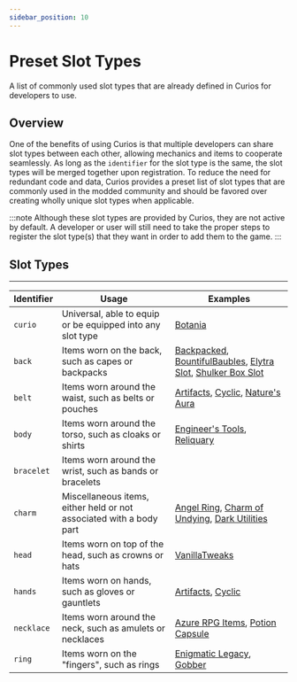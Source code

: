 ```yaml
---
sidebar_position: 10
---
```


# Preset Slot Types

A list of commonly used slot types that are already defined in Curios for developers to use.

## Overview

One of the benefits of using Curios is that multiple developers can share slot types between each other, allowing
mechanics and items to cooperate seamlessly. As long as the `identifier` for the slot type is the same, the slot types
will be merged together upon registration. To reduce the need for redundant code and data, Curios provides a preset
list of slot types that are commonly used in the modded community and should be favored over creating wholly unique slot
types when applicable.

:::note
Although these slot types are provided by Curios, they are not active by default. A developer or user will still need to
take the proper steps to register the slot type(s) that they want in order to add them to the game.
:::

## Slot Types
---
| Identifier | Usage                                                               | Examples                                                                                                                                                                                                                                                                                                                     |
|------------|---------------------------------------------------------------------|------------------------------------------------------------------------------------------------------------------------------------------------------------------------------------------------------------------------------------------------------------------------------------------------------------------------------|
| `curio`    | Universal, able to equip or be equipped into any slot type          | [Botania](https://www.curseforge.com/minecraft/mc-mods/botania)                                                                                                                                                                                                                                                              |
| `back`     | Items worn on the back, such as capes or backpacks                  | [Backpacked](https://www.curseforge.com/minecraft/mc-mods/backpacked), [BountifulBaubles](https://www.curseforge.com/minecraft/mc-mods/bountifulbaubles), [Elytra Slot](https://www.curseforge.com/minecraft/mc-mods/curious-elytra), [Shulker Box Slot](https://www.curseforge.com/minecraft/mc-mods/curious-shulker-boxes) |
| `belt`     | Items worn around the waist, such as belts or pouches               | [Artifacts](https://www.curseforge.com/minecraft/mc-mods/artifacts), [Cyclic](https://www.curseforge.com/minecraft/mc-mods/cyclic), [Nature's Aura](https://www.curseforge.com/minecraft/mc-mods/natures-aura)                                                                                                               |
| `body`     | Items worn around the torso, such as cloaks or shirts               | [Engineer's Tools](https://www.curseforge.com/minecraft/mc-mods/engineers-tools), [Reliquary](https://www.curseforge.com/minecraft/mc-mods/reliquary-v1-3)                                                                                                                                                                   |
| `bracelet` | Items worn around the wrist, such as bands or bracelets             |                                                                                                                                                                                                                                                                                                                              |
| `charm`    | Miscellaneous items, either held or not associated with a body part | [Angel Ring](https://www.curseforge.com/minecraft/mc-mods/angel-ring), [Charm of Undying](https://www.curseforge.com/minecraft/mc-mods/curio-of-undying), [Dark Utilities](https://www.curseforge.com/minecraft/mc-mods/dark-utilities)                                                                                      |
| `head`     | Items worn on top of the head, such as crowns or hats               | [VanillaTweaks](https://www.curseforge.com/minecraft/mc-mods/vanillatweaks)                                                                                                                                                                                                                                                  |
| `hands`    | Items worn on hands, such as gloves or gauntlets                    | [Artifacts](https://www.curseforge.com/minecraft/mc-mods/artifacts), [Cyclic](https://www.curseforge.com/minecraft/mc-mods/cyclic)                                                                                                                                                                                           |
| `necklace` | Items worn around the neck, such as amulets or necklaces            | [Azure RPG Items](https://www.curseforge.com/minecraft/mc-mods/azure-rpg-items), [Potion Capsule](https://www.curseforge.com/minecraft/mc-mods/potion-capsule)                                                                                                                                                               |
| `ring`     | Items worn on the "fingers", such as rings                          | [Enigmatic Legacy](https://www.curseforge.com/minecraft/mc-mods/enigmatic-legacy), [Gobber](https://www.curseforge.com/minecraft/mc-mods/gobber)                                                                                                                                                                             |
